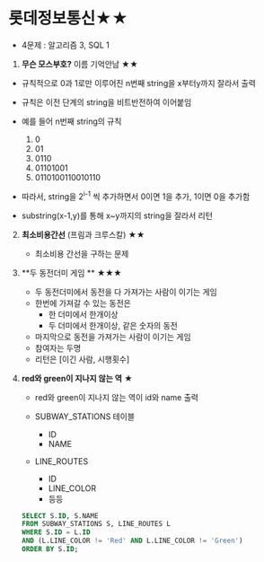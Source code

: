 # 롯데정보통신★★

- 4문제 : 알고리즘 3, SQL 1



1.  **무슨 모스부호?** 이름 기억안남 ★★

   - 규칙적으로 0과 1로만 이루어진 n번째 string을 x부터y까지 잘라서 출력
   - 규칙은 이전 단계의 string을 비트반전하여 이어붙임

   - 예를 들어 n번째 string의 규칙
     1.  0
     2. 01
     3. 0110
     4. 01101001
     5. 0110100110010110
   - 따라서, string을 2<sup>i-1</sup> 씩 추가하면서 0이면 1을 추가, 1이면 0을 추가함
   - substring(x-1,y)를 통해 x~y까지의 string을 잘라서 리턴

   

2. **최소비용간선** (프림과 크루스칼) ★★

   -  최소비용 간선을 구하는 문제



3. **두 동전더미 게임 ** ★★★
   - 두 동전더미에서 동전을 다 가져가는 사람이 이기는 게임
   - 한번에 가져갈 수 있는 동전은
     - 한 더미에서 한개이상 
     - 두 더미에서 한개이상, 같은 숫자의 동전
   - 마지막으로 동전을 가져가는 사람이 이기는 게임
   - 참여자는 두명
   - 리턴은 [이긴 사람, 시행횟수]



4. **red와 green이 지나지 않는 역** ★

   - red와 green이 지나지 않는 역이 id와 name 출력

   - SUBWAY_STATIONS 테이블
     - ID
     - NAME
   - LINE_ROUTES
     - ID
     - LINE_COLOR
     - 등등

   ~~~sql
   SELECT S.ID, S.NAME
   FROM SUBWAY_STATIONS S, LINE_ROUTES L
   WHERE S.ID = L.ID
   AND (L.LINE_COLOR != 'Red' AND L.LINE_COLOR != 'Green')
   ORDER BY S.ID;
   ~~~

   



